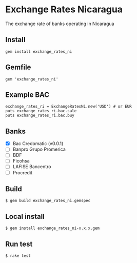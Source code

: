 # Exchange Rates Nicaragua

The exchange rate of banks operating in Nicaragua

## Install

    gem install exchange_rates_ni

## Gemfile

    gem 'exchange_rates_ni'

## Example BAC
    
    exchange_rates_ri = ExchangeRatesNi.new('USD') # or EUR
    puts exchange_rates_ri.bac.sale
    puts exchange_rates_ri.bac.buy

## Banks

- [x] Bac Credomatic (v0.0.1)
- [ ] Banpro Grupo Promerica
- [ ] BDF
- [ ] Ficohsa
- [ ] LAFISE Bancentro
- [ ] Procredit

## Build

    $ gem build exchange_rates_ni.gemspec
    
## Local install

    $ gem install exchange_rates_ni-x.x.x.gem

## Run test

    $ rake test